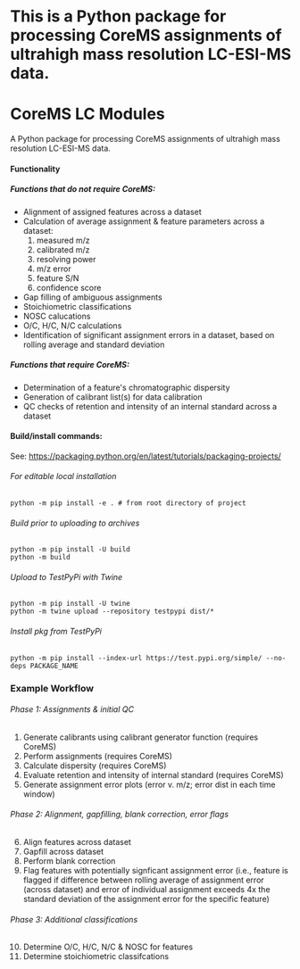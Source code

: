 This is a Python package for processing CoreMS assignments of ultrahigh mass resolution LC-ESI-MS data. 
=======
# CoreMS LC Modules
A Python package for processing CoreMS assignments of ultrahigh mass resolution LC-ESI-MS data. 

#### Functionality 
##### Functions that do not require CoreMS:
- Alignment of assigned features across a dataset
- Calculation of average assignment & feature parameters across a dataset:
    1. measured m/z
    2. calibrated m/z
    3. resolving power
    4. m/z error
    5. feature S/N
    6. confidence score 
- Gap filling of ambiguous assignments 
- Stoichiometric classifications 
- NOSC calucations 
- O/C, H/C, N/C calculations 
- Identification of significant assignment errors in a dataset, based on rolling average and standard deviation

##### Functions that require CoreMS:
- Determination of a feature's chromatographic dispersity
- Generation of calibrant list(s) for data calibration 
- QC checks of retention and intensity of an internal standard across a dataset 

#### Build/install commands:
See: https://packaging.python.org/en/latest/tutorials/packaging-projects/

###### For editable local installation 
    python -m pip install -e . # from root directory of project  
        
###### Build prior to uploading to archives
    python -m pip install -U build
    python -m build

###### Upload to TestPyPi with Twine
    python -m pip install -U twine
    python -m twine upload --repository testpypi dist/*

###### Install pkg from TestPyPi
    python -m pip install --index-url https://test.pypi.org/simple/ --no-deps PACKAGE_NAME

### Example Workflow

###### Phase 1: Assignments & initial QC
1. Generate calibrants using calibrant generator function (requires CoreMS)
2. Perform assignments (requires CoreMS)
3. Calculate dispersity (requires CoreMS)
4. Evaluate retention and intensity of internal standard (requires CoreMS)
5. Generate assignment error plots (error v. m/z; error dist in each time window)

###### Phase 2: Alignment, gapfilling, blank correction, error flags
6. Align features across dataset
7. Gapfill across dataset 
8. Perform blank correction 
9. Flag features with potentially signficant assignment error (i.e., feature is flagged if difference between rolling average of assignment error (across dataset) and error of individual assignment exceeds 4x the standard deviation of the assignment error for the specific feature) 

###### Phase 3: Additional classifications 
10. Determine O/C, H/C, N/C & NOSC for features 
11. Determine stoichiometric classifcations



